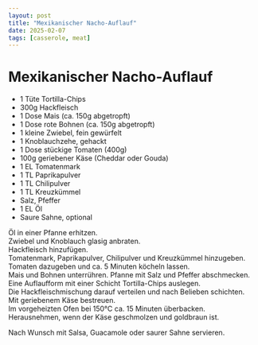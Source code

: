 ```yaml
---
layout: post
title: "Mexikanischer Nacho-Auflauf"
date: 2025-02-07
tags: [casserole, meat]
---
```

# Mexikanischer Nacho-Auflauf

- 1 Tüte Tortilla-Chips
- 300g Hackfleisch
- 1 Dose Mais (ca. 150g abgetropft)
- 1 Dose rote Bohnen (ca. 150g abgetropft)
- 1 kleine Zwiebel, fein gewürfelt
- 1 Knoblauchzehe, gehackt
- 1 Dose stückige Tomaten (400g)
- 100g geriebener Käse (Cheddar oder Gouda)
- 1 EL Tomatenmark
- 1 TL Paprikapulver
- 1 TL Chilipulver
- 1 TL Kreuzkümmel
- Salz, Pfeffer
- 1 EL Öl
- Saure Sahne, optional

Öl in einer Pfanne erhitzen.  
Zwiebel und Knoblauch glasig anbraten.  
Hackfleisch hinzufügen.  
Tomatenmark, Paprikapulver, Chilipulver und Kreuzkümmel hinzugeben.  
Tomaten dazugeben und ca. 5 Minuten köcheln lassen.  
Mais und Bohnen unterrühren.
Pfanne mit Salz und Pfeffer abschmecken.  
Eine Auflaufform mit einer Schicht Tortilla-Chips auslegen.  
Die Hackfleischmischung darauf verteilen und nach Belieben schichten.  
Mit geriebenem Käse bestreuen.  
Im vorgeheizten Ofen bei 150°C ca. 15 Minuten überbacken.  
Herausnehmen, wenn der Käse geschmolzen und goldbraun ist.  

Nach Wunsch mit Salsa, Guacamole oder saurer Sahne servieren.  
